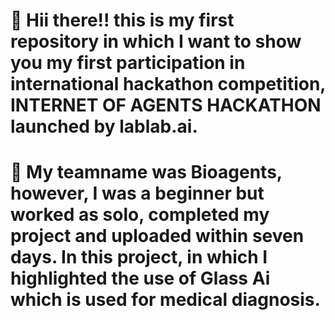   #  👋 Hii there!! this is my first repository in which I want to show you my first participation in international hackathon competition, INTERNET OF AGENTS HACKATHON launched by lablab.ai.
  #  🎦 My teamname was Bioagents, however, I was a beginner but worked as solo, completed my project and uploaded within seven days. In this project, in which I highlighted the use of Glass Ai which is used for medical diagnosis. 
